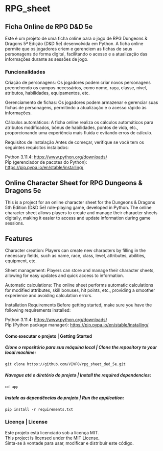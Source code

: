 # RPG_sheet
## Ficha Online de RPG D&D 5e
Este é um projeto de uma ficha online para o jogo de RPG Dungeons & Dragons 5ª Edição (D&D 5e) desenvolvida em Python. A ficha online permite que os jogadores criem e gerenciem as fichas de seus personagens de forma digital, facilitando o acesso e a atualização das informações durante as sessões de jogo.

### Funcionalidades
Criação de personagens: Os jogadores podem criar novos personagens preenchendo os campos necessários, como nome, raça, classe, nível, atributos, habilidades, equipamentos, etc.

Gerenciamento de fichas: Os jogadores podem armazenar e gerenciar suas fichas de personagens, permitindo a atualização e o acesso rápido às informações.

Cálculos automáticos: A ficha online realiza os cálculos automáticos para atributos modificados, bônus de habilidades, pontos de vida, etc., proporcionando uma experiência mais fluida e evitando erros de cálculo.

Requisitos de instalação
Antes de começar, verifique se você tem os seguintes requisitos instalados:

Python 3.11.4: https://www.python.org/downloads/ <br>
Pip (gerenciador de pacotes do Python): https://pip.pypa.io/en/stable/installing/

## Online Character Sheet for RPG Dungeons & Dragons 5e
This is a project for an online character sheet for the Dungeons & Dragons 5th Edition (D&D 5e) role-playing game, developed in Python. The online character sheet allows players to create and manage their character sheets digitally, making it easier to access and update information during game sessions.

## Features
Character creation: Players can create new characters by filling in the necessary fields, such as name, race, class, level, attributes, abilities, equipment, etc.

Sheet management: Players can store and manage their character sheets, allowing for easy updates and quick access to information.

Automatic calculations: The online sheet performs automatic calculations for modified attributes, skill bonuses, hit points, etc., providing a smoother experience and avoiding calculation errors.

Installation Requirements
Before getting started, make sure you have the following requirements installed:

Python 3.11.4: https://www.python.org/downloads/ <br>
Pip (Python package manager): https://pip.pypa.io/en/stable/installing/

#### Como executar o projeto | Getting Started
##### Clone o repositório para sua máquina local | Clone the repository to your local machine:
```
git clone https://github.com/VIVF0/rpg_sheet_ded_5e.git
```
##### Navegue até o diretório do projeto | Install the required dependencies:
```
cd app
```
##### Instale as dependências do projeto | Run the application:
```
pip install -r requirements.txt
```

### Licença | License<br>
Este projeto está licenciado sob a licença MIT.<br>This project is licensed under the MIT License. <br>Sinta-se à vontade para usar, modificar e distribuir este código.
